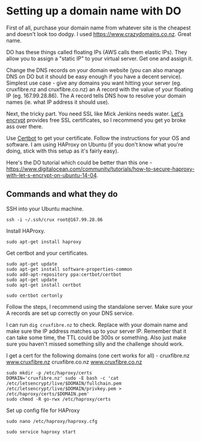 # Setting up a domain name with DO

First of all, purchase your domain name from whatever site is the cheapest and doesn't look too dodgy. I used https://www.crazydomains.co.nz. Great name.

DO has these things called floating IPs (AWS calls them elastic IPs). They allow you to assign a "static IP" to your virtual server. Get one and assign it.

Change the DNS records on your domain website (you can also manage DNS on DO but it should be easy enough if you have a decent service).
Simplest use case - give any domains you want hitting your server (eg. cruxfibre.nz and cruxfibre.co.nz) an A record with the value of your floating IP (eg. 167.99.28.86). The A record tells DNS how to resolve your domain names (ie. what IP address it should use).

Next, the tricky part. You need SSL like Mick Jenkins needs water. [Let's encrypt](https://letsencrypt.org/getting-started/) provides free SSL certificates, so I recommend you get yo broke ass over there.

Use [Certbot](https://certbot.eff.org/) to get your certificate. Follow the instructions for your OS and software. I am using HAProxy on Ubuntu (if you don't know what you're doing, stick with this setup as it's fairly easy).

Here's the DO tutorial which could be better than this one - https://www.digitalocean.com/community/tutorials/how-to-secure-haproxy-with-let-s-encrypt-on-ubuntu-14-04.

## Commands and what they do

SSH into your Ubuntu machine.

`ssh -i ~/.ssh/crux root@167.99.28.86`

Install HAProxy.

`sudo apt-get install haproxy`

Get certbot and your certificates.

```
sudo apt-get update
sudo apt-get install software-properties-common
sudo add-apt-repository ppa:certbot/certbot
sudo apt-get update
sudo apt-get install certbot
```

`sudo certbot certonly`

Follow the steps, I recommend using the standalone server. Make sure your A records are set up correctly on your DNS service.

I can run `dig cruxfibre.nz` to check. Replace with your domain name and make sure the IP address matches up to your server IP. Remember that it can take some time, the TTL could be 300s or something. Also just make sure you haven't missed something silly and the challenge should work.

I get a cert for the following domains (one cert works for all) - cruxfibre.nz www.cruxfibre.nz cruxfibre.co.nz www.cruxfibre.co.nz

```
sudo mkdir -p /etc/haproxy/certs
DOMAIN='cruxfibre.nz' sudo -E bash -c 'cat /etc/letsencrypt/live/$DOMAIN/fullchain.pem /etc/letsencrypt/live/$DOMAIN/privkey.pem > /etc/haproxy/certs/$DOMAIN.pem'
sudo chmod -R go-rwx /etc/haproxy/certs
```

Set up config file for HAProxy

`sudo nano /etc/haproxy/haproxy.cfg`

`sudo service haproxy start`



